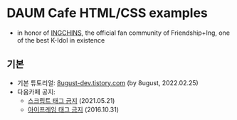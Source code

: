 # DAUM Cafe HTML/CSS examples
- in honor of [INGCHINS](https://cafe.daum.net/ingsfriend), the official fan community of Friendship+Ing, one of the best K-Idol in existence

## 기본
- 기본 튜토리얼: [8ugust-dev.tistory.com](https://8ugust-dev.tistory.com/28) \(by 8ugust, 2022.02.25\)
- 다음카페 공지:
    - [스크립트 태그 금지](https://cafe-notice.tistory.com/2802) \(2021.05.21\)
    - [아이프레임 태그 금지](https://cafe-notice.tistory.com/2639) \(2016.10.31\)